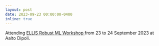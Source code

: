 ```yaml
---
layout: post
date: 2023-09-23 00:00:00-0400
inline: true
---
```


Attending <a href='https://sites.google.com/view/ellis-robust-ml-workshop'> ELLIS Robust ML Workshop </a> from 23 to 24 September 2023 at Aalto Dipoli.
